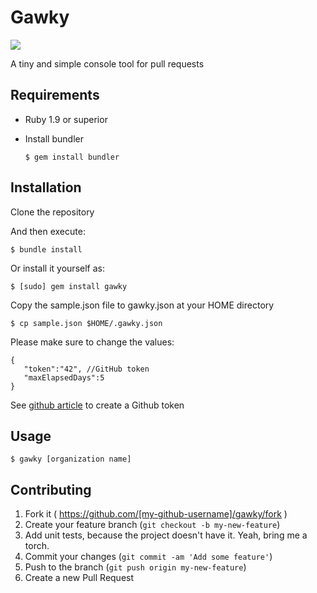 # Gawky
![](http://photon.abstractj.org/gawky.jpg)

A tiny and simple console tool for pull requests

## Requirements

- Ruby 1.9 or superior
- Install bundler

    `$ gem install bundler`

## Installation

Clone the repository

And then execute:

    $ bundle install

Or install it yourself as:

    $ [sudo] gem install gawky

Copy the sample.json file to gawky.json at your HOME directory

    $ cp sample.json $HOME/.gawky.json

Please make sure to change the values:

    {
       "token":"42", //GitHub token
       "maxElapsedDays":5
    }

See [github article](https://help.github.com/articles/creating-an-access-token-for-command-line-use) to create a Github token

## Usage

    $ gawky [organization name]

## Contributing

1. Fork it ( https://github.com/[my-github-username]/gawky/fork )
2. Create your feature branch (`git checkout -b my-new-feature`)
3. Add unit tests, because the project doesn't have it. Yeah, bring me a torch.
4. Commit your changes (`git commit -am 'Add some feature'`)
5. Push to the branch (`git push origin my-new-feature`)
6. Create a new Pull Request

